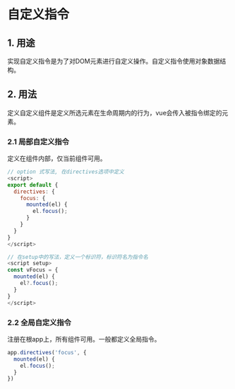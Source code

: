 # 自定义指令

## 1. 用途

实现自定义指令是为了对DOM元素进行自定义操作。自定义指令使用对象数据结构。

## 2. 用法

定义自定义组件是定义所选元素在生命周期内的行为，vue会传入被指令绑定的元素。

### 2.1 局部自定义指令

定义在组件内部，仅当前组件可用。

```js
// option 式写法, 在directives选项中定义
<script>
export default {
  directives: {
    focus: {
      mounted(el) {
        el.focus();
      }
    }
  }
}
</script>

// 在setup中的写法，定义一个标识符，标识符名为指令名
<script setup>
const vFocus = {
  mounted(el) {
    el?.focus();
  }
}
</script>
```

### 2.2 全局自定义指令

注册在根app上，所有组件可用。一般都定义全局指令。

```js
app.directives('focus', {
  mounted(el) {
    el.focus();
  }
})
```